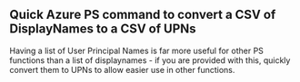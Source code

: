 ## Quick Azure PS command to convert a CSV of DisplayNames to a CSV of UPNs

Having a list of User Principal Names is far more useful for other PS functions than a list of displaynames - if you are provided with this, quickly convert them to UPNs to allow easier use in other functions.
